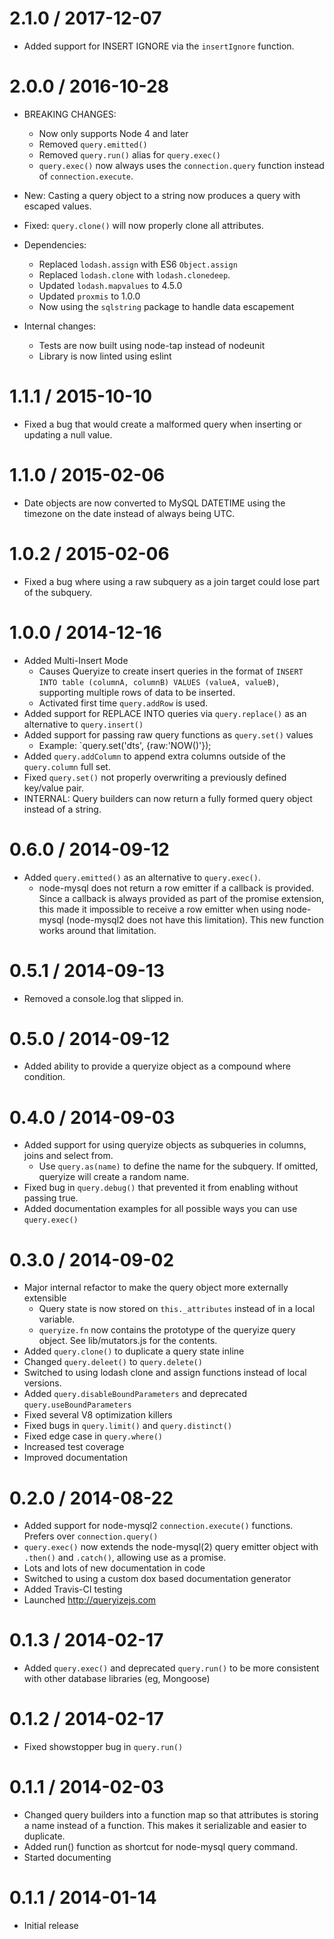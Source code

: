 2.1.0 / 2017-12-07
==================

 * Added support for INSERT IGNORE via the `insertIgnore` function.

2.0.0 / 2016-10-28
==================
  * BREAKING CHANGES:
    * Now only supports Node 4 and later
    * Removed `query.emitted()`
    * Removed `query.run()` alias for `query.exec()`
    * `query.exec()` now always uses the `connection.query` function instead of `connection.execute`.

  * New: Casting a query object to a string now produces a query with escaped values.
  
  * Fixed: `query.clone()` will now properly clone all attributes.
  
  * Dependencies:
    * Replaced `lodash.assign` with ES6 `Object.assign`
    * Replaced `lodash.clone` with `lodash.clonedeep`.
    * Updated `lodash.mapvalues` to 4.5.0
    * Updated `proxmis` to 1.0.0
    * Now using the `sqlstring` package to handle data escapement

  * Internal changes:
    * Tests are now built using node-tap instead of nodeunit
    * Library is now linted using eslint

1.1.1 / 2015-10-10
==================

  * Fixed a bug that would create a malformed query when inserting or updating a null value.

1.1.0 / 2015-02-06
==================

  * Date objects are now converted to MySQL DATETIME using the timezone on the date instead of always being UTC.

1.0.2 / 2015-02-06
==================

  * Fixed a bug where using a raw subquery as a join target could lose part of the subquery.

1.0.0 / 2014-12-16
==================

  * Added Multi-Insert Mode
    - Causes Queryize to create insert queries in the format of `INSERT INTO table (columnA, columnB) VALUES (valueA, valueB)`, supporting multiple rows of data to be inserted.
    - Activated first time `query.addRow` is used.
  * Added support for REPLACE INTO queries via `query.replace()` as an alternative to `query.insert()`
  * Added support for passing raw query functions as `query.set()` values
    - Example: `query.set('dts', {raw:'NOW()'});
  * Added `query.addColumn` to append extra columns outside of the `query.column` full set.
  * Fixed `query.set()` not properly overwriting a previously defined key/value pair.
  * INTERNAL: Query builders can now return a fully formed query object instead of a string.


0.6.0 / 2014-09-12
==================

  * Added `query.emitted()` as an alternative to `query.exec()`.
    - node-mysql does not return a row emitter if a callback is provided. Since a callback is always provided as
      part of the promise extension, this made it impossible to receive a row emitter when using node-mysql
      (node-mysql2 does not have this limitation). This new function works around that limitation.


0.5.1 / 2014-09-13
==================

  * Removed a console.log that slipped in.


0.5.0 / 2014-09-12
==================

  * Added ability to provide a queryize object as a compound where condition.

0.4.0 / 2014-09-03
==================

  * Added support for using queryize objects as subqueries in columns, joins and select from.
    - Use `query.as(name)` to define the name for the subquery. If omitted, queryize will create a random name.
  * Fixed bug in `query.debug()` that prevented it from enabling without passing true.
  * Added documentation examples for all possible ways you can use `query.exec()`

0.3.0 / 2014-09-02
==================

  * Major internal refactor to make the query object more externally extensible
    - Query state is now stored on `this._attributes` instead of in a local variable.
    - `queryize.fn` now contains the prototype of the queryize query object. See lib/mutators.js for the contents.
  * Added `query.clone()` to duplicate a query state inline
  * Changed `query.deleet()` to `query.delete()`
  * Switched to using lodash clone and assign functions instead of local versions.
  * Added `query.disableBoundParameters` and deprecated `query.useBoundParameters`
  * Fixed several V8 optimization killers
  * Fixed bugs in `query.limit()` and `query.distinct()`
  * Fixed edge case in `query.where()`
  * Increased test coverage
  * Improved documentation


0.2.0 / 2014-08-22
==================

  * Added support for node-mysql2 `connection.execute()` functions. Prefers over `connection.query()`
  * `query.exec()` now extends the node-mysql(2) query emitter object with `.then()` and `.catch()`, allowing use as a promise.
  * Lots and lots of new documentation in code
  * Switched to using a custom dox based documentation generator
  * Added Travis-CI testing
  * Launched http://queryizejs.com


0.1.3 / 2014-02-17
==================

  * Added `query.exec()` and deprecated `query.run()` to be more consistent with other database libraries (eg, Mongoose)

0.1.2 / 2014-02-17
==================

  * Fixed showstopper bug in `query.run()`


0.1.1 / 2014-02-03
==================

  * Changed query builders into a function map so that attributes is storing a name instead of a function. This makes it serializable and easier to duplicate.
  * Added run() function as shortcut for node-mysql query command.
  * Started documenting

0.1.1 / 2014-01-14
==================

  * Initial release